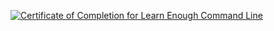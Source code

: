 
<a href="https://www.learnenough.com/certificates/medericmesle"><img src="https://www.learnenough.com/certificates/medericmesle/command-line-tutorial.svg" alt="Certificate of Completion for Learn Enough Command Line"></a>

<a href="https://www.codewars.com/users/MedericMesle/badges/large">
